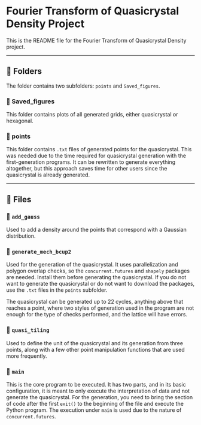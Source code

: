 # Fourier Transform of Quasicrystal Density Project

This is the README file for the Fourier Transform of Quasicrystal Density project.

---

## 📁 Folders

The folder contains two subfolders: `points` and `Saved_figures`.

### 🔹 Saved_figures

This folder contains plots of all generated grids, either quasicrystal or hexagonal.

### 🔹 points

This folder contains `.txt` files of generated points for the quasicrystal. This was needed due to the time required for quasicrystal generation with the first-generation programs. It can be rewritten to generate everything altogether, but this approach saves time for other users since the quasicrystal is already generated.

---

## 📄 Files

### 🔸 `add_gauss`

Used to add a density around the points that correspond with a Gaussian distribution.

### 🔸 `generate_mech_bcup2`

Used for the generation of the quasicrystal. It uses parallelization and polygon overlap checks, so the `concurrent.futures` and `shapely` packages are needed. Install them before generating the quasicrystal. If you do not want to generate the quasicrystal or do not want to download the packages, use the `.txt` files in the `points` subfolder.

The quasicrystal can be generated up to 22 cycles, anything above that reaches a point, where two styles of generation used in the program are not enough for the type of checks performed, and the lattice will have errors.

### 🔸 `quasi_tiling`

Used to define the unit of the quasicrystal and its generation from three points, along with a few other point manipulation functions that are used more frequently.

### 🔸 `main`

This is the core program to be executed. It has two parts, and in its basic configuration, it is meant to only execute the interpretation of data and not generate the quasicrystal. For the generation, you need to bring the section of code after the first `exit()` to the beginning of the file and execute the Python program. The execution under `main` is used due to the nature of `concurrent.futures`.

